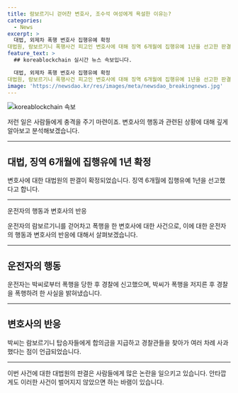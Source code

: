 ```yaml
---
title: 람보르기니 걷어찬 변호사, 조수석 여성에게 욕설한 이유는?
categories:
  - News
excerpt: >
  대법, 외제차 폭행 변호사 집행유예 확정
대법원, 람보르기니 폭행사건 피고인 변호사에 대해 징역 6개월에 집행유예 1년을 선고한 판결을 확정. 변호사는 탑승자를 폭행하고 경찰관도 공격한 혐의. 피해금액 4000만원 이상. 2심에서 심량 감경된 이유는 피해자들에 대한 합의금 지급과 사죄 행위가 반영된 결과. 불복하나 대법원이 상고 기각 결정.
feature_text: >
  ## koreablockchain 실시간 뉴스 속보입니다.

  대법, 외제차 폭행 변호사 집행유예 확정
대법원, 람보르기니 폭행사건 피고인 변호사에 대해 징역 6개월에 집행유예 1년을 선고한 판결을 확정. 변호사는 탑승자를 폭행하고 경찰관도 공격한 혐의. 피해금액 4000만원 이상. 2심에서 심량 감경된 이유는 피해자들에 대한 합의금 지급과 사죄 행위가 반영된 결과. 불복하나 대법원이 상고 기각 결정.
image: 'https://newsdao.kr/res/images/meta/newsdao_breakingnews.jpg'
---
```


<p><img src="https://newsdao.kr/res/images/meta/newsdao_breakingnews.jpg" alt="koreablockchain 속보" /></p>

<p>저런 일은 사람들에게 충격을 주기 마련이죠. 변호사의 행동과 관련된 상황에 대해 깊게 알아보고 분석해보겠습니다. </p>

<hr />

<h2 data-ke-size="size26">대법, 징역 6개월에 집행유에 1년 확정</h2>

<p>변호사에 대한 대법원의 판결이 확정되었습니다. 징역 6개월에 집행유예 1년을 선고했다고 합니다.</p>

<hr />

<p>운전자의 행동과 변호사의 반응</p>

<p>운전자의 람보르기니를 걷어차고 폭행을 한 변호사에 대한 사건으로, 이에 대한 운전자의 행동과 변호사의 반응에 대해서 살펴보겠습니다.</p>

<hr />

<h2 data-ke-size="size26">운전자의 행동</h2>

<p>운전자는 박씨로부터 폭행을 당한 후 경찰에 신고했으며, 박씨가 폭행을 저지른 후 경찰을 폭행하려 한 사실을 밝혀냈습니다.</p>

<hr />

<h2 data-ke-size="size26">변호사의 반응</h2>

<p>박씨는 람보르기니 탑승자들에게 합의금을 지급하고 경찰관들을 찾아가 여러 차례 사과했다는 점이 언급되었습니다.</p>

<hr />

<p>이번 사건에 대한 대법원의 판결은 사람들에게 많은 논란을 일으키고 있습니다. 안타깝게도 이러한 사건이 벌어지지 않았으면 하는 바램이 있습니다.</p>

